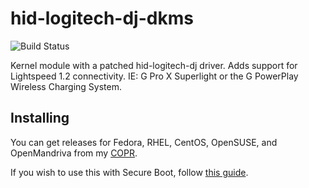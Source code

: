 # hid-logitech-dj-dkms
![Build Status](https://copr.fedorainfracloud.org/coprs/kylegospo/hid-logitech-dj-dkms/package/hid-logitech-dj-dkms/status_image/last_build.png?)

Kernel module with a patched hid-logitech-dj driver. Adds support for Lightspeed 1.2 connectivity. IE: G Pro X Superlight or the G PowerPlay Wireless Charging System.

## Installing

You can get releases for Fedora, RHEL, CentOS, OpenSUSE, and OpenMandriva from my [COPR](https://copr.fedorainfracloud.org/coprs/kylegospo/hid-logitech-dj-dkms/).

If you wish to use this with Secure Boot, follow [this guide](https://gist.github.com/KyleGospo/9adbe078d1d7f160ae43c091df98f773).